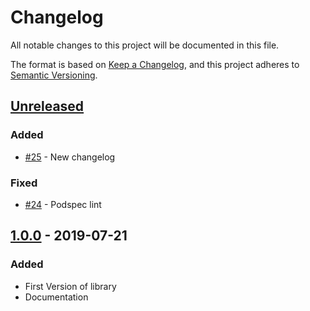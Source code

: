 # Changelog

All notable changes to this project will be documented in this file.

The format is based on [Keep a Changelog](https://keepachangelog.com/en/1.0.0/),
and this project adheres to [Semantic Versioning](https://semver.org/spec/v2.0.0.html).

## [Unreleased]

### Added

* [#25](https://github.com/MarcoSantarossa/MSUITest/pull/25) - New changelog

### Fixed

* [#24](https://github.com/MarcoSantarossa/MSUITest/pull/24) - Podspec lint

## [1.0.0] - 2019-07-21

### Added

* First Version of library
* Documentation

[Unreleased]: https://github.com/olivierlacan/keep-a-changelog/compare/v1.0.0...HEAD
[1.0.0]: https://github.com/olivierlacan/keep-a-changelog/releases/tag/v1.0.0